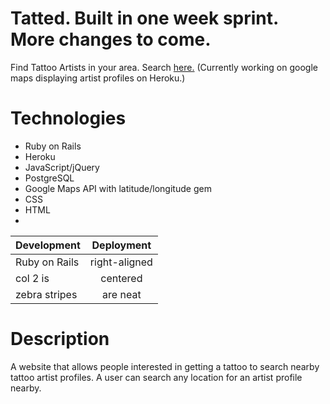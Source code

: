 # Tatted. Built in one week sprint. More changes to come.
Find Tattoo Artists in your area.
Search [here.](https://dry-sierra-70053.herokuapp.com/ "Title") (Currently working on google maps displaying artist profiles on Heroku.)

# Technologies
- Ruby on Rails
- Heroku
- JavaScript/jQuery
- PostgreSQL
- Google Maps API with latitude/longitude gem
- CSS
- HTML
- 
| Development   | Deployment    |
| ------------- |:-------------:|
| Ruby on Rails | right-aligned |
| col 2 is      | centered      |
| zebra stripes | are neat      |

# Description
A website that allows people interested in getting a tattoo to search nearby tattoo artist profiles. A user can search any location for an artist profile nearby.
